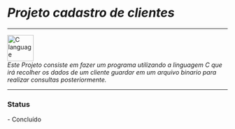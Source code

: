 # *Projeto cadastro de clientes*
<hr>
<img src="https://img.icons8.com/color/344/c-programming.png" widht="60" height="60" alt=" C language">
<br>
 <i>Este Projeto consiste em fazer um programa utilizando a linguagem C que irá recolher os dados de um cliente guardar em um arquivo binario para realizar consultas posteriormente.</i>
<hr>
<h3>Status</h3> 
- Concluído
